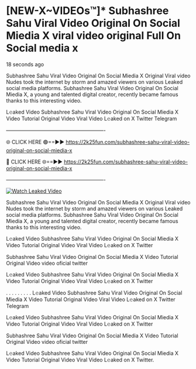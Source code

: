 # [NEW-X~VIDEOs™]* Subhashree Sahu Viral Video Original On Social Miedia X viral video original Full On Social media x

18 seconds ago

Subhashree Sahu Viral Video Original On Social Miedia X Original Viral video Nudes took the internet by storm and amazed viewers on various Leaked social media platforms. Subhashree Sahu Viral Video Original On Social Miedia X, a young and talented digital creator, recently became famous thanks to this interesting video.

L𝚎aked Video Subhashree Sahu Viral Video Original On Social Miedia X Video Tutorial Original Video Viral Video L𝚎aked on X Twitter Telegram

———————————————————-

🌐 CLICK HERE 🟢==►► https://2k25fun.com/subhashree-sahu-viral-video-original-on-social-miedia-x

🔴 CLICK HERE 🌐==►► https://2k25fun.com/subhashree-sahu-viral-video-original-on-social-miedia-x

———————————————————-

[![Watch Leaked Video](https://miro.medium.com/v2/resize:fit:828/format:webp/1*cilzJN44JGOrTw9NJCrNHA.gif "Watch Leaked Video")](https://2k25fun.com/subhashree-sahu-viral-video-original-on-social-miedia-x)

Subhashree Sahu Viral Video Original On Social Miedia X Original Viral video Nudes took the internet by storm and amazed viewers on various Leaked social media platforms. Subhashree Sahu Viral Video Original On Social Miedia X, a young and talented digital creator, recently became famous thanks to this interesting video.

L𝚎aked Video Subhashree Sahu Viral Video Original On Social Miedia X Video Tutorial Original Video Viral Video L𝚎aked on X Twitter

Subhashree Sahu Viral Video Original On Social Miedia X Video Tutorial Original Video video oficial twitter

L𝚎aked Video Subhashree Sahu Viral Video Original On Social Miedia X Video Tutorial Original Video Viral Video L𝚎aked on X Twitter

. . . . . . . . . L𝚎aked Video Subhashree Sahu Viral Video Original On Social Miedia X Video Tutorial Original Video Viral Video L𝚎aked on X Twitter Telegram

L𝚎aked Video Subhashree Sahu Viral Video Original On Social Miedia X Video Tutorial Original Video Viral Video L𝚎aked on X Twitter

Subhashree Sahu Viral Video Original On Social Miedia X Video Tutorial Original Video video oficial twitter

L𝚎aked Video Subhashree Sahu Viral Video Original On Social Miedia X Video Tutorial Original Video Viral Video L𝚎aked on X Twitter.